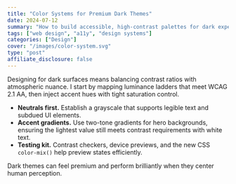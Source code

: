 ```yaml
---
title: "Color Systems for Premium Dark Themes"
date: 2024-07-12
summary: "How to build accessible, high-contrast palettes for dark experiences without sacrificing warmth."
tags: ["web design", "a11y", "design systems"]
categories: ["Design"]
cover: "/images/color-system.svg"
type: "post"
affiliate_disclosure: false
---
```


Designing for dark surfaces means balancing contrast ratios with atmospheric nuance. I start by mapping luminance ladders that meet WCAG 2.1 AA, then inject accent hues with tight saturation control.

- **Neutrals first.** Establish a grayscale that supports legible text and subdued UI elements.
- **Accent gradients.** Use two-tone gradients for hero backgrounds, ensuring the lightest value still meets contrast requirements with white text.
- **Testing kit.** Contrast checkers, device previews, and the new CSS `color-mix()` help preview states efficiently.

Dark themes can feel premium and perform brilliantly when they center human perception.
